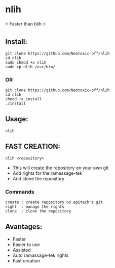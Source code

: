 # nlih
⚡️ Faster than blih ⚡️

## Install:

```
git clone https://github.com/Neotoxic-off/nlih
cd nlih
sudo chmod +x nlih
sudo cp nlih /usr/bin/ 
```

### OR

```
git clone https://github.com/Neotoxic-off/nlih
cd nlih
chmod +x install
./install
```

## Usage:

```
nlih
```

## FAST CREATION:

```
nlih <repository>
```

- This will create the repository on your own git
- Add rights for the ramassage-tek
- And clone the repository



### Commands
```
create : create repository on epitech's git 
right  : manage the rights
clone  : clone the repository
```

## Avantages:

- Faster
- Easier to use
- Assisted
- Auto ramassage-tek rights
- Fast creation
